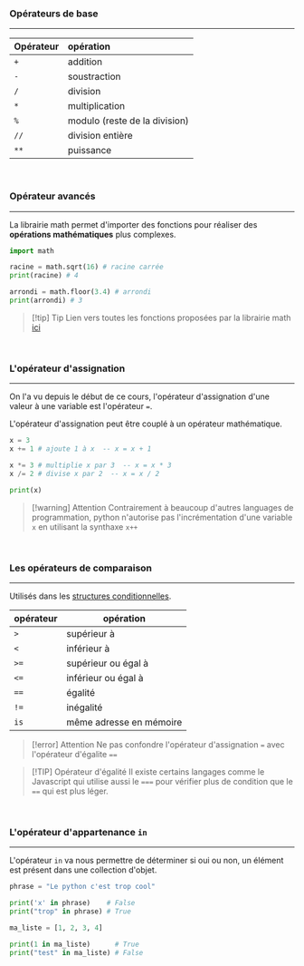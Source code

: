 ### Opérateurs de base
---

| Opérateur | opération                     |
| --------- |:----------------------------- |
| `+`       | addition                      |
| `-`       | soustraction                  |
| `/`       | division                      |
| `*`       | multiplication                |
| `%`       | modulo (reste de la division) |
| `//`      | division entière              |
| `**`      | puissance                     |

<br>

### Opérateur avancés
---

La librairie math permet d'importer des fonctions pour réaliser des **opérations mathématiques** plus complexes.

```python
import math

racine = math.sqrt(16) # racine carrée
print(racine) # 4

arrondi = math.floor(3.4) # arrondi
print(arrondi) # 3
```


> [!tip] Tip
> Lien vers toutes les fonctions proposées par la librairie math [ici](https://docs.python.org/3/library/math.html)

<br>

### L'opérateur d'assignation
---

On l'a vu depuis le début de ce cours, l'opérateur d'assignation d'une valeur à une variable est l'opérateur `=`.

L'opérateur d'assignation peut être couplé à un opérateur mathématique.

```python
x = 3
x += 1 # ajoute 1 à x  -- x = x + 1 

x *= 3 # multiplie x par 3  -- x = x * 3
x /= 2 # divise x par 2  -- x = x / 2

print(x)
```


> [!warning] Attention
> Contrairement à beaucoup d'autres languages de programmation, python n'autorise pas l'incrémentation d'une variable `x` en utilisant la synthaxe `x++`

<br>

### Les opérateurs de comparaison
---

Utilisés dans les [structures conditionnelles](Cours/a.%20Impératif/11.%20Les%20structures%20conditionnelles.md).

| opérateur | opération           |
| --------- | ------------------- |
| `>`       | supérieur à         |
| `<`       | inférieur à         |
| `>=`      | supérieur ou égal à |
| `<=`      | inférieur ou égal à |
| `==`      | égalité             |
| `!=`      | inégalité           |
| `is`      | même adresse en mémoire                    |


> [!error] Attention
> Ne pas confondre l'opérateur d'assignation `=` avec l'opérateur d'égalite `==`

> [!TIP] Opérateur d'égalité
> Il existe certains langages comme le Javascript qui utilise aussi le `===` pour vérifier plus de condition que le `==` qui est plus léger.

<br>

### L'opérateur d'appartenance `in`
---

L'opérateur `in` va nous permettre de déterminer si oui ou non, un élément est présent dans une collection d'objet.

```python
phrase = "Le python c'est trop cool"

print('x' in phrase)    # False
print("trop" in phrase) # True

ma_liste = [1, 2, 3, 4]

print(1 in ma_liste)      # True
print("test" in ma_liste) # False
```
